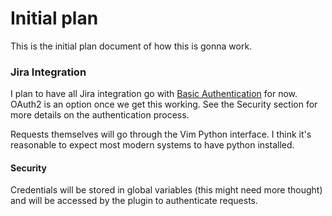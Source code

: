 # Initial plan

This is the initial plan document of how this is gonna work.

### Jira Integration

I plan to have all Jira integration go with [Basic Authentication](https://developer.atlassian.com/server/jira/platform/basic-authentication/) for now. OAuth2 is an option once we get this working. See the Security section for more details on the authentication process.

Requests themselves will go through the Vim Python interface. I think it's reasonable to expect most modern systems to have python installed.

#### Security
Credentials will be stored in global variables (this might need more thought) and will be accessed by the plugin to authenticate requests.
